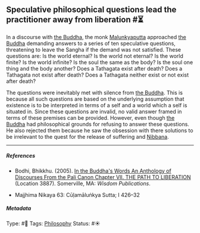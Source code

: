 ## Speculative philosophical questions lead the practitioner away from liberation  #⏳

In a discourse with [the Buddha](), the monk [Malunkyaputta]() approached [the Buddha]() demanding answers to a series of ten speculative questions, threatening to leave the Sangha if the demand was not satisfied. These questions are: Is the world eternal? Is the world not eternal? Is the world finite? Is the world infinite? Is the soul the same as the body? Is the soul one thing and the body another? Does a Tathagata exist after death? Does a Tathagata not exist after death? Does a Tathagata neither exist or not exist after death? 

The questions were inevitably met with silence from [the Buddha](). This is because all such questions are based on the underlying assumption that existence is to be interpreted in terms of a self and a world which a self is situated in. Since these questions are invalid, no valid answer framed in terms of these premises can be provided. However, even though [the Buddha]() had philosophical grounds for refusing to answer these questions. He also rejected them because he saw the obsession with there solutions to be irrelevant to the quest for the release of suffering and [Nibbana](Nibbana.md).

---

##### References

* Bodhi, Bhikkhu. (2005). [In the Buddha's Words An Anthology of Discourses From the Pali Canon Chapter VII. THE PATH TO LIBERATION](In%20the%20Buddha's%20Words%20An%20Anthology%20of%20Discourses%20From%20the%20Pali%20Canon%20Chapter%20VII.%20THE%20PATH%20TO%20LIBERATION.md) (Location 3887). Somerville, MA: *Wisdom Publications*.

* Majjhima Nikaya 63: Cūḷamāluṅkya Sutta; I 426–32

##### Metadata

Type: #🔴 
Tags: [Philosophy](Philosophy.md) 
Status: #☀️ 
